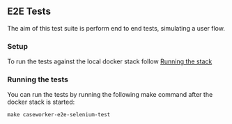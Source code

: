## E2E Tests

The aim of this test suite is perform end to end tests, simulating a user flow.

### Setup

To run the tests against the local docker stack follow [Running the stack](./Docker.md)

### Running the tests

You can run the tests by running the following make command after the docker stack is started:

`make caseworker-e2e-selenium-test`

